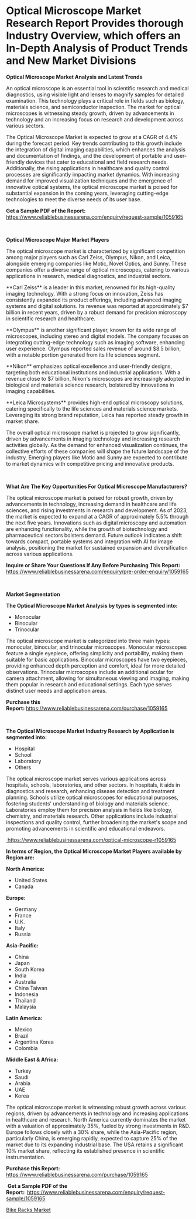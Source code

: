 <p><h1>Optical Microscope Market Research Report Provides thorough Industry Overview, which offers an In-Depth Analysis of Product Trends and New Market Divisions</h1></p><p><strong>Optical Microscope Market Analysis and Latest Trends</strong></p>
<p><p>An optical microscope is an essential tool in scientific research and medical diagnostics, using visible light and lenses to magnify samples for detailed examination. This technology plays a critical role in fields such as biology, materials science, and semiconductor inspection. The market for optical microscopes is witnessing steady growth, driven by advancements in technology and an increasing focus on research and development across various sectors.</p><p>The Optical Microscope Market is expected to grow at a CAGR of 4.4% during the forecast period. Key trends contributing to this growth include the integration of digital imaging capabilities, which enhances the analysis and documentation of findings, and the development of portable and user-friendly devices that cater to educational and field research needs. Additionally, the rising applications in healthcare and quality control processes are significantly impacting market dynamics. With increasing demand for improved visualization techniques and the emergence of innovative optical systems, the optical microscope market is poised for substantial expansion in the coming years, leveraging cutting-edge technologies to meet the diverse needs of its user base.</p></p>
<p><strong>Get a Sample PDF of the Report:&nbsp;</strong> <a href="https://www.reliablebusinessarena.com/enquiry/request-sample/1059165?utm_campaign=2130&utm_medium=2&utm_source=Github&utm_content=ia&utm_term=05022025&utm_id=optical-microscope">https://www.reliablebusinessarena.com/enquiry/request-sample/1059165</a></p>
<p>&nbsp;</p>
<p><strong>Optical Microscope Major Market Players</strong></p>
<p><p>The optical microscope market is characterized by significant competition among major players such as Carl Zeiss, Olympus, Nikon, and Leica, alongside emerging companies like Motic, Novel Optics, and Sunny. These companies offer a diverse range of optical microscopes, catering to various applications in research, medical diagnostics, and industrial sectors.</p><p>**Carl Zeiss** is a leader in this market, renowned for its high-quality imaging technology. With a strong focus on innovation, Zeiss has consistently expanded its product offerings, including advanced imaging systems and digital solutions. Its revenue was reported at approximately $7 billion in recent years, driven by a robust demand for precision microscopy in scientific research and healthcare.</p><p>**Olympus** is another significant player, known for its wide range of microscopes, including stereo and digital models. The company focuses on integrating cutting-edge technology such as imaging software, enhancing user experience. Olympus reported sales revenue of around $8.5 billion, with a notable portion generated from its life sciences segment.</p><p>**Nikon** emphasizes optical excellence and user-friendly designs, targeting both educational institutions and industrial applications. With a revenue close to $7 billion, Nikon's microscopes are increasingly adopted in biological and materials science research, bolstered by innovations in imaging capabilities.</p><p>**Leica Microsystems** provides high-end optical microscopy solutions, catering specifically to the life sciences and materials science markets. Leveraging its strong brand reputation, Leica has reported steady growth in market share.</p><p>The overall optical microscope market is projected to grow significantly, driven by advancements in imaging technology and increasing research activities globally. As the demand for enhanced visualization continues, the collective efforts of these companies will shape the future landscape of the industry. Emerging players like Motic and Sunny are expected to contribute to market dynamics with competitive pricing and innovative products.</p></p>
<p>&nbsp;</p>
<p><strong>What Are The Key Opportunities For Optical Microscope Manufacturers?</strong></p>
<p><p>The optical microscope market is poised for robust growth, driven by advancements in technology, increasing demand in healthcare and life sciences, and rising investments in research and development. As of 2023, the market is expected to expand at a CAGR of approximately 5.5% through the next five years. Innovations such as digital microscopy and automation are enhancing functionality, while the growth of biotechnology and pharmaceutical sectors bolsters demand. Future outlook indicates a shift towards compact, portable systems and integration with AI for image analysis, positioning the market for sustained expansion and diversification across various applications.</p></p>
<p><strong>Inquire or Share Your Questions If Any Before Purchasing This Report:</strong> <a href="https://www.reliablebusinessarena.com/enquiry/pre-order-enquiry/1059165?utm_campaign=2130&utm_medium=2&utm_source=Github&utm_content=ia&utm_term=05022025&utm_id=optical-microscope">https://www.reliablebusinessarena.com/enquiry/pre-order-enquiry/1059165</a></p>
<p>&nbsp;</p>
<p><strong>Market Segmentation</strong></p>
<p><strong>The Optical Microscope Market Analysis by types is segmented into:</strong></p>
<p><ul><li>Monocular</li><li>Binocular</li><li>Trinocular</li></ul></p>
<p><p>The optical microscope market is categorized into three main types: monocular, binocular, and trinocular microscopes. Monocular microscopes feature a single eyepiece, offering simplicity and portability, making them suitable for basic applications. Binocular microscopes have two eyepieces, providing enhanced depth perception and comfort, ideal for more detailed observations. Trinocular microscopes include an additional ocular for camera attachment, allowing for simultaneous viewing and imaging, making them popular in research and educational settings. Each type serves distinct user needs and application areas.</p></p>
<p><strong>Purchase this Report:&nbsp;</strong><a href="https://www.reliablebusinessarena.com/purchase/1059165?utm_campaign=2130&utm_medium=2&utm_source=Github&utm_content=ia&utm_term=05022025&utm_id=optical-microscope">https://www.reliablebusinessarena.com/purchase/1059165</a></p>
<p>&nbsp;</p>
<p><strong>The Optical Microscope Market Industry Research by Application is segmented into:</strong></p>
<p><ul><li>Hospital</li><li>School</li><li>Laboratory</li><li>Others</li></ul></p>
<p><p>The optical microscope market serves various applications across hospitals, schools, laboratories, and other sectors. In hospitals, it aids in diagnostics and research, enhancing disease detection and treatment planning. Schools utilize optical microscopes for educational purposes, fostering students' understanding of biology and materials science. Laboratories employ them for precision analysis in fields like biology, chemistry, and materials research. Other applications include industrial inspections and quality control, further broadening the market's scope and promoting advancements in scientific and educational endeavors.</p></p>
<p><a href="https://www.reliablebusinessarena.com/optical-microscope-r1059165?utm_campaign=2130&utm_medium=2&utm_source=Github&utm_content=ia&utm_term=05022025&utm_id=optical-microscope">&nbsp;https://www.reliablebusinessarena.com/optical-microscope-r1059165</a></p>
<p><strong>In terms of Region, the Optical Microscope Market Players available by Region are:</strong></p>
<p>
    <p> <strong> North America: </strong>
        <ul>
            <li>United States</li>
            <li>Canada</li>
        </ul>
        </p> 
    <p> <strong> Europe: </strong>
        <ul>
            <li>Germany</li>
            <li>France</li>
            <li>U.K.</li>
            <li>Italy</li>
            <li>Russia</li>
        </ul>
        </p> 
    <p> <strong> Asia-Pacific: </strong>
        <ul>
            <li>China</li>
            <li>Japan</li>
            <li>South Korea</li>
            <li>India</li>
            <li>Australia</li>
            <li>China Taiwan</li>
            <li>Indonesia</li>
            <li>Thailand</li>
            <li>Malaysia</li>
        </ul>
        </p> 
    <p> <strong> Latin America: </strong>
        <ul>
            <li>Mexico</li>
            <li>Brazil</li>
            <li>Argentina Korea</li>
            <li>Colombia</li>
        </ul>
        </p> 
    <p> <strong> Middle East & Africa: </strong>
        <ul>
            <li>Turkey</li>
            <li>Saudi</li>
            <li>Arabia</li>
            <li>UAE</li>
            <li>Korea</li>
        </ul>
    </p>
    </p>
<p><p>The optical microscope market is witnessing robust growth across various regions, driven by advancements in technology and increasing applications in healthcare and research. North America currently dominates the market with a valuation of approximately 35%, fueled by strong investments in R&D. Europe follows closely with a 30% share, while the Asia-Pacific region, particularly China, is emerging rapidly, expected to capture 25% of the market due to its expanding industrial base. The USA retains a significant 10% market share, reflecting its established presence in scientific instrumentation.</p></p>
<p><strong>Purchase this Report: </strong><a href="https://www.reliablebusinessarena.com/purchase/1059165?utm_campaign=2130&utm_medium=2&utm_source=Github&utm_content=ia&utm_term=05022025&utm_id=optical-microscope">https://www.reliablebusinessarena.com/purchase/1059165</a></p>
<p>&nbsp;<strong>Get a Sample PDF of the Report:&nbsp;&nbsp;</strong><a href="https://www.reliablebusinessarena.com/enquiry/request-sample/1059165?utm_campaign=2130&utm_medium=2&utm_source=Github&utm_content=ia&utm_term=05022025&utm_id=optical-microscope">https://www.reliablebusinessarena.com/enquiry/request-sample/1059165</a></p>
<p><strong></strong></p>
<p><p><a href="https://github.com/delindacallegari68/Market-Research-Report-List-1/blob/main/bike-racks-market.md?utm_campaign=2130&utm_medium=2&utm_source=Github&utm_content=ia&utm_term=05022025&utm_id=optical-microscope">Bike Racks Market</a></p></p>